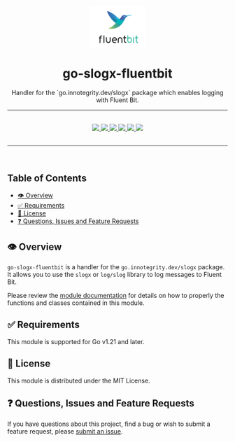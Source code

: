 <div align="center">
  <img width="128" src="./logo.png" alt="fluent bit logo" />
  <h1>go-slogx-fluentbit</h1>
  <p>Handler for the `go.innotegrity.dev/slogx` package which enables logging with Fluent Bit.</p>
  <hr />
  <br />
  <a href="https://pkg.go.dev/go.innotegrity.dev/slogx-fluentbit" target="_blank">
    <img src="https://img.shields.io/badge/go-reference-2a7d98?style=for-the-badge" />
  </a>
  <a href="https://goreportcard.com/report/go.innotegrity.dev/slogx-fluentbit" target="_blank">
    <img src="https://goreportcard.com/badge/go.innotegrity.dev/slogx-fluentbit?style=for-the-badge" />
  </a>
  <a href="#">
    <img src="https://img.shields.io/badge/stability-alpha-pink?style=for-the-badge" />
  </a>
  <a href="https://en.wikipedia.org/wiki/MIT_License" target="_blank">
    <img src="https://img.shields.io/badge/license-MIT-maroon?style=for-the-badge" />
  </a>
  <a href="#">
    <img src="https://img.shields.io/badge/support-community-purple?style=for-the-badge" />
  </a>
  <a href="https://conventionalcommits.org" target="_blank">
    <img src="https://img.shields.io/badge/Conventional%20Commits-1.0.0-orange.svg?style=for-the-badge" />
  </a>
</div>
<br />
<hr />
<br />

<!-- omit in toc -->
## Table of Contents
- [👁️ Overview](#️-overview)
- [✅ Requirements](#-requirements)
- [📃 License](#-license)
- [❓ Questions, Issues and Feature Requests](#-questions-issues-and-feature-requests)

## 👁️ Overview

`go-slogx-fluentbit` is a handler for the `go.innotegrity.dev/slogx` package. It allows you to use the `slogx` or `log/slog` library to log messages to Fluent Bit.

Please review the [module documentation](https://pkg.go.dev/go.innotegrity.dev/slogx-fluentbit) for details on how to properly the functions and classes contained in this module.

## ✅ Requirements

This module is supported for Go v1.21 and later.

## 📃 License

This module is distributed under the MIT License.

## ❓ Questions, Issues and Feature Requests

If you have questions about this project, find a bug or wish to submit a feature request, please [submit an issue](https://github.com/innotegrity/go-slogx-fluentbit/issues).
